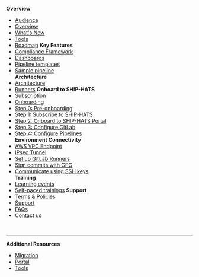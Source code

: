 **Overview**
  - [Audience](audience)
  - [Overview](ship-hats-overview)
  - [What's New](what-s-new)
  - [Tools](ship-hats-tools)
  - [Roadmap](roadmap)
**Key Features**
  - [Compliance Framework](compliance-framework)
  - [Dashboards](dashboards)
  - [Pipeline templates](pipeline-templates)
  - [Sample pipeline](sample-pipeline)  
**Architecture**
  - [Architecture](architecture)
  - [Runners](runners)
**Onboard to SHIP-HATS** 
  - [Subscription](subscription)
  - [Onboarding](onboard-to-ship-hats)
  - [Step 0: Pre-onboarding](pre-onboarding)
  - [Step 1: Subscribe to SHIP-HATS](subscribe-via-techbiz-portal)
  - [Step 2: Onboard to SHIP-HATS Portal](onboard-via-ship-hats-portal)
  - [Step 3: Configure GitLab](configure-gitlab)  
  - [Step 4: Configure Pipelines](configure-pipelines)   
**Environment Connectivity**
  - [AWS VPC Endpoint](aws-vpc-endpoint)
  - [IPsec Tunnel](ipsec-tunnel)
  - [Set up GitLab Runners](gitlab-runners)
  - [Sign commits with GPG](signing-commits-with-gpg)
  - [Communicate using SSH keys](communicate-using-ssh-keys)  
**Training**
  - [Learning events](learning-events)
  - [Self-paced trainings](self-paced-trainings)
**Support**
  - [Terms & Policies](terms-and-policies)
  - [Support](support)
  - [FAQs](general-faqs)
  - [Contact us](contact-us) 

&nbsp;

---
**Additional Resources**
  - [Migration](https://docs.developer.tech.gov.sg/docs/ship-hats-migration/)  
  - [Portal](https://docs.developer.tech.gov.sg/docs/ship-hats-portal/#/ship-hats-portal-overview) 
  - [Tools](https://docs.developer.tech.gov.sg/docs/ship-hats-tools/#/tools-overview) 


<!--
  - [Overview](training)
  - [Step 1: Subscribe to SH](./onboarding/techbiz.md)
  - [Onboarding to SHIP-HATS Portal](./onboarding/sh-to-gl.md)
  - [NewOnboarding](onboarding) 
  - [TechPass FAQs](techpass-faqs)    
  - [SEED FAQs](seed-faqs)
  - [Runners](runners)
  - [Tooling Strategy](tooling-strategy)
  - [Roadmap](roadmap)

**Web App Tutorial**
  - [Overview](web-app-tutorial)
  - [Configure CI/CD Pipeline](configure-ci-cd-pipeline)
  - [Additional resources](additional-resources)

**CI/CD Pipeline**
  - [CI/CD pipeline](ci-cd-pipeline)  
  - [Pipeline templates](pipeline-templates)
  - [Sample pipeline](sample-pipeline)
-->  